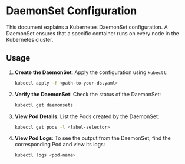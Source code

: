 # DaemonSet Configuration

This document explains a Kubernetes DaemonSet configuration. A DaemonSet ensures that a specific container runs on every node in the Kubernetes cluster.

## Usage

1. **Create the DaemonSet**:
   Apply the configuration using `kubectl`:
   ```sh
   kubectl apply -f <path-to-your-ds.yaml>
2. **Verify the DaemonSet**:
   Check the status of the DaemonSet:
   ```sh
   kubectl get daemonsets
3. **View Pod Details**:
   List the Pods created by the DaemonSet:
   ```sh
   kubectl get pods -l <label-selector>
4. **View Pod Logs**:
   To see the output from the DaemonSet, find the corresponding Pod and view its logs:
   ```sh
   kubectl logs <pod-name>
